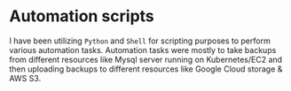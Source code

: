 # Automation scripts

I have been utilizing `Python` and `Shell` for scripting purposes to perform various automation tasks. Automation tasks were mostly to take backups from different resources like Mysql server running on Kubernetes/EC2 and then uploading backups to different resources like Google Cloud storage & AWS S3.
